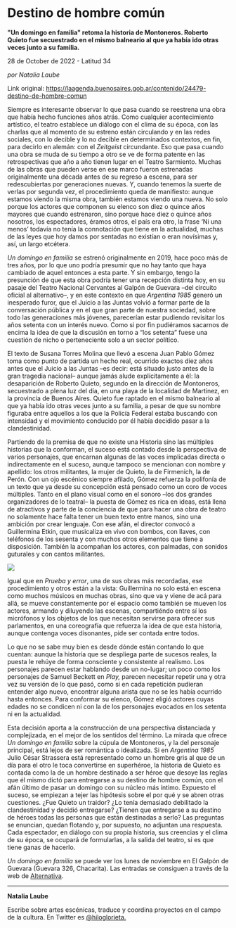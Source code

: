 # Destino de hombre común

**"Un domingo en familia" retoma la historia de Montoneros. Roberto Quieto fue secuestrado en el mismo balneario al que ya había ido otras veces junto a su familia.**

28 de October de 2022 - Latitud 34

_por Natalia Laube_

Link original: https://laagenda.buenosaires.gob.ar/contenido/24479-destino-de-hombre-comun



Siempre es interesante observar lo que pasa cuando se reestrena una obra que había hecho funciones años atrás. Como cualquier acontecimiento artístico, el teatro establece un diálogo con el clima de su época, con las charlas que al momento de su estreno están circulando y en las redes sociales, con lo decible y lo no decible en determinados contextos, en fin, para decirlo en alemán: con el *Zeitgeist* circundante. Eso que pasa cuando una obra se muda de su tiempo a otro se ve de forma patente en las retrospectivas que año a año tienen lugar en el Teatro Sarmiento. Muchas de las obras que pueden verse en ese marco fueron estrenadas originalmente una década antes de su regreso a escena, para ser redescubiertas por generaciones nuevas. Y, cuando tenemos la suerte de verlas por segunda vez, el procedimiento queda de manifiesto: aunque estamos viendo la misma obra, también estamos viendo una nueva. No solo porque los actores que componen su elenco son diez o quince años mayores que cuando estrenaron, sino porque hace diez o quince años nosotros, los espectadores, éramos otros, el país era otro, la frase ‘Ni una menos’ todavía no tenía la connotación que tiene en la actualidad, muchas de las leyes que hoy damos por sentadas no existían o eran novísimas y, así, un largo etcétera.




*Un domingo en familia* se estrenó originalmente en 2019, hace poco más de tres años, por lo que uno podría presumir que no hay tanto que haya cambiado de aquel entonces a esta parte. Y sin embargo, tengo la presunción de que esta obra podría tener una recepción distinta hoy, en su pasaje del Teatro Nacional Cervantes al Galpón de Guevara –del circuito oficial al alternativo–, y en este contexto en que *Argentina 1985* generó un inesperado furor, que el Juicio a las Juntas volvió a formar parte de la conversación pública y en el que gran parte de nuestra sociedad, sobre todo las generaciones más jóvenes, parecerían estar pudiendo revisitar los años setenta con un interés nuevo. Como si por fin pudiéramos sacarnos de encima la idea de que la discusión en torno a “los setenta” fuese una cuestión de nicho o perteneciente solo a un sector político.




El texto de Susana Torres Molina que llevó a escena Juan Pablo Gómez toma como punto de partida un hecho real, ocurrido exactos diez años antes que el Juicio a las Juntas –es decir: está situado justo antes de la gran tragedia nacional– aunque jamás alude explícitamente a él: la desaparición de Roberto Quieto, segundo en la dirección de Montoneros, secuestrado a plena luz del día, en una playa de la localidad de Martínez, en la provincia de Buenos Aires. Quieto fue raptado en el mismo balneario al que ya había ido otras veces junto a su familia, a pesar de que su nombre figuraba entre aquellos a los que la Policía Federal estaba buscando con intensidad y el movimiento conducido por él había decidido pasar a la clandestinidad.




Partiendo de la premisa de que no existe una Historia sino las múltiples historias que la conforman, el suceso está contado desde la perspectiva de varios personajes, que encarnan algunas de las voces implicadas directa o indirectamente en el suceso, aunque tampoco se mencionan con nombre y apellido: los otros militantes, la mujer de Quieto, la de Firmenich, la de Perón. Con un ojo escénico siempre afilado, Gómez refuerza la polifonía de un texto que ya desde su concepción está pensado como un coro de voces múltiples. Tanto en el plano visual como en el sonoro –los dos grandes organizadores de lo teatral– la puesta de Gómez es rica en ideas, está llena de atractivos y parte de la conciencia de que para hacer una obra de teatro no solamente hace falta tener un buen texto entre manos, sino una ambición por crear lenguaje. Con ese afán, el director convocó a Guillermina Etkin, que musicaliza en vivo con bombos, con llaves, con teléfonos de los sesenta y con muchos otros elementos que tiene a disposición. También la acompañan los actores, con palmadas, con sonidos guturales y con cantos militantes.




![](https://cdn.feater.me/files/images/613173/07857cda-ded9-409c-807b-a7638d7e077d.jpg)




Igual que en *Prueba y error*, una de sus obras más recordadas, ese procedimiento y otros están a la vista: Guillermina no solo está en escena como muchos músicos en muchas obras, sino que va y viene de acá para allá, se mueve constantemente por el espacio como también se mueven los actores, armando y diluyendo las escenas, compartiéndo entre sí los micrófonos y los objetos de los que necesitan servirse para ofrecer sus parlamentos, en una coreografía que refuerza la idea de que esta historia, aunque contenga voces disonantes, pide ser contada entre todos.




Lo que no se sabe muy bien es desde dónde están contando lo que cuentan: aunque la historia que se despliega parte de sucesos reales, la puesta le rehúye de forma consciente y consistente al realismo. Los personajes parecen estar hablando desde un no-lugar; un poco como los personajes de Samuel Beckett en *Play,* parecen necesitar repetir una y otra vez su versión de lo que pasó, como si en cada repetición pudieran entender algo nuevo, encontrar alguna arista que no se les había ocurrido hasta entonces. Para conformar su elenco, Gómez eligió actores cuyas edades no se condicen ni con la de los personajes evocados en los setenta ni en la actualidad.




Esta decisión aporta a la construcción de una perspectiva distanciada y complejizada, en el mejor de los sentidos del término. La mirada que ofrece *Un domingo en familia* sobre la cúpula de Montoneros, y la del personaje principal, está lejos de ser romántica o idealizada. Si en *Argentina 1985* Julio César Strassera está representado como un hombre gris al que de un día para el otro le toca convertirse en superhéroe, la historia de Quieto es contada como la de un hombre destinado a ser héroe que desoye las reglas que él mismo dictó para entregarse a su destino de hombre común, con el afán último de pasar un domingo con su núcleo más íntimo. Expuesto el suceso, se empiezan a tejer las hipótesis sobre el por qué y se abren otras cuestiones. ¿Fue Quieto un traidor? ¿Lo tenía demasiado debilitado la clandestinidad y decidió entregarse? ¿Tienen que entregarse a su destino de héroes todas las personas que están destinadas a serlo? Las preguntas se enuncian, quedan flotando y, por supuesto, no adjuntan una respuesta. Cada espectador, en diálogo con su propia historia, sus creencias y el clima de su época, se ocupará de formularlas, a la salida del teatro, si es que tiene ganas de hacerlo.




*Un domingo en familia* se puede ver los lunes de noviembre en El Galpón de Guevara (Guevara 326, Chacarita). Las entradas se consiguen a través de la web de [Alternativa](http://www.alternativateatral.com/obra64900-un-domingo-en-familia?utm_source=email_marketing&utm_admin=82225&utm_medium=email&utm_campaign=NICOS_LUNES_HS_UN_DOMINGO_EN_FAMILIA_de_Susana_Torres_Molina_dirigida_por_Juan_Pablo_Gmez_en_El_Galp).




---




**Natalia Laube**




Escribe sobre artes escénicas, traduce y coordina proyectos en el campo de la cultura. En Twitter es [@hiloglorieta.](https://twitter.com/hiloglorieta)



